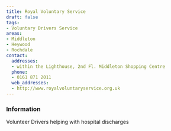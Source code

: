 ```yaml
---
title: Royal Voluntary Service
draft: false
tags:
- Voluntary Drivers Service
areas:
- Middleton
- Heywood
- Rochdale
contact:
  addresses:
  - within the Lighthouse, 2nd Fl. Middleton Shopping Centre
  phone:
  - 0161 871 2011
  web_addresses:
  - http://www.royalvoluntaryservice.org.uk
---
```


### Information
Volunteer Drivers helping with hospital discharges